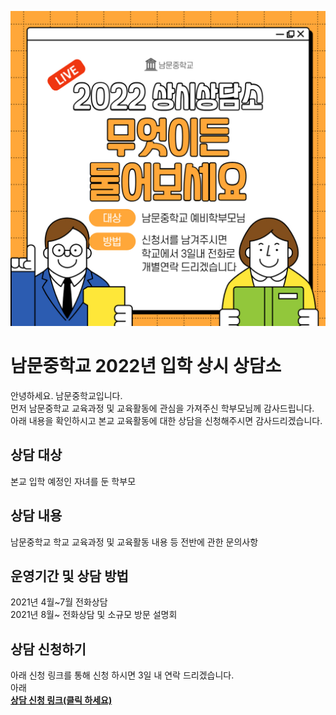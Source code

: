 ![안내이미지](/22main.jpg)  
  
# 남문중학교 2022년 입학 상시 상담소
안녕하세요. 남문중학교입니다.  
먼저 남문중학교 교육과정 및 교육활동에 관심을 가져주신 학부모님께 감사드립니다.  
아래 내용을 확인하시고 본교 교육활동에 대한 상담을 신청해주시면 감사드리겠습니다.  
  
## 상담 대상
본교 입학 예정인 자녀를 둔 학부모  
  
## 상담 내용
남문중학교 학교 교육과정 및 교육활동 내용 등 전반에 관한 문의사항  
  
## 운영기간 및 상담 방법
2021년 4월~7월 전화상담  
2021년 8월~ 전화상담 및 소규모 방문 설명회  
  
## 상담 신청하기
아래 신청 링크를 통해 신청 하시면 3일 내 연락 드리겠습니다.  
아래  
**[상담 신청 링크(클릭 하세요)](https://forms.gle/w2E59df31FMMFbFD7)**  
  
<br/>
<br/>
<br/>
<br/>
<br/>
<br/>
<br/>
